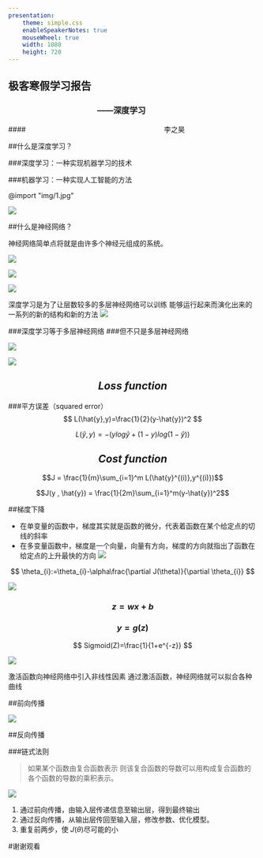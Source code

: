 ```yaml
---
presentation:
    theme: simple.css
    enableSpeakerNotes: true
    mouseWheel: true
    width: 1080
    height: 720
---
```


<!-- slide -->

## 极客寒假学习报告
### &emsp;&emsp;&emsp;&emsp;&emsp;&emsp;&emsp;&emsp;&emsp;&emsp;&emsp;——深度学习
####&emsp;&emsp;&emsp;&emsp;&emsp;&emsp;&emsp;&emsp;&emsp;&emsp;&emsp;&emsp;&emsp;&emsp;&emsp;&emsp;&emsp;&emsp;&emsp;&emsp;李之昊


<!-- slide -->

##什么是深度学习？

<!-- slide -->
###深度学习：一种实现机器学习的技术
<!-- slide -->
###机器学习：一种实现人工智能的方法
<!-- slide -->
@import "img/1.jpg" 

<!-- slide -->


![](img/2.png)


<!-- slide -->

##什么是神经网络？

<!-- slide -->

神经网络简单点将就是由许多个神经元组成的系统。

<!-- slide -->

![](img/3.png)
<!-- slide vertical=true -->

![](img/3.2.png)

<!-- slide vertical=true -->
![](img/3.3.png)
<!-- slide -->
深度学习是为了让层数较多的多层神经网络可以训练
能够运行起来而演化出来的一系列的新的结构和新的方法
![](img/4.png)

<!-- slide -->

###深度学习等于多层神经网络
###但不只是多层神经网络

<!-- slide data-notes="卷积神经网络CNN，在原来多层神经网络的基础上，加入了更加有效的特征学习部分" -->

![](img/5.png)
<!-- slide -->

![](img/6.png)


<!-- slide -->

## $$Loss \ function$$

<!-- slide -->
###平方误差（squared error）
$$
L(\hat{y},y)=\frac{1}{2}(y-\hat{y})^2
$$


<!-- slide vertical=true -->
$$
L(\hat{y},y)=−(ylog\hat{y}+(1−y)log(1−\hat{y}))
$$
<!-- slide -->
## $$Cost \ function$$
<!-- slide -->
$$J = \frac{1}{m}\sum_{i=1}^m L(\hat{y}^{(i)},y^{(i)})$$
<!-- slide vertical=true -->
$$J(y , \hat{y}) = \frac{1}{2m}\sum_{i=1}^m(y-\hat{y})^2$$
<!-- slide -->
##梯度下降

<!-- slide -->
- 在单变量的函数中，梯度其实就是函数的微分，代表着函数在某个给定点的切线的斜率
- 在多变量函数中，梯度是一个向量，向量有方向，梯度的方向就指出了函数在给定点的上升最快的方向
![](img/6.jpeg)

<!-- slide -->

$$
\theta_{i}:=\theta_{i}-\alpha\frac{\partial J(\theta)}{\partial \theta_{i}}
$$

<!-- slide -->

![](img/7.jpg)

<!-- slide -->
### $$z=wx+b$$
### $$y=g(z)$$
<!-- slide vertical=true -->
$$
Sigmoid(Z)=\frac{1}{1+e^{-z}}
$$
<!-- slide vertical=true -->
![](img/7.png)
<!-- slide vertical=true -->
激活函数向神经网络中引入非线性因素
通过激活函数，神经网络就可以拟合各种曲线

<!-- slide -->
##前向传播
<!-- slide 
data-notes="将上一层的输出作为下一层的输入，并计算下一层的输出，一直到运算到输出层为止。" -->
![](img/8.jpg)

<!-- slide -->
##反向传播
<!-- slide -->
###链式法则
>如果某个函数由复合函数表示
则该复合函数的导数可以用构成复合函数的各个函数的导数的乘积表示。
<!-- slide -->
![](img/9.jpg)
<!-- slide -->
1. 通过前向传播，由输入层传递信息至输出层，得到最终输出
2. 通过反向传播，从输出层传回至输入层，修改参数、优化模型。
3. 重复前两步，使 $J(\theta)$尽可能的小
<!-- slide -->
#谢谢观看